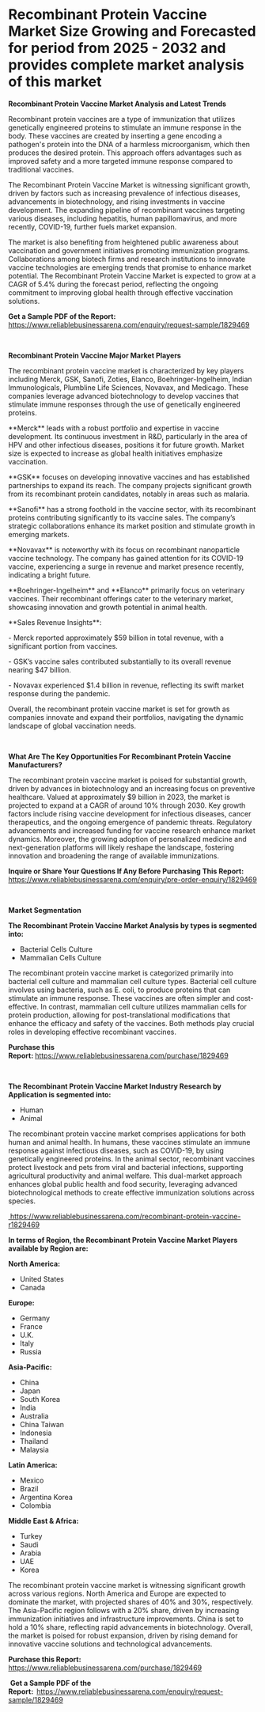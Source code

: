 <p><h1>Recombinant Protein Vaccine Market Size Growing and Forecasted for period from 2025 - 2032 and provides complete market analysis of this market</h1></p><p><strong>Recombinant Protein Vaccine Market Analysis and Latest Trends</strong></p>
<p><p>Recombinant protein vaccines are a type of immunization that utilizes genetically engineered proteins to stimulate an immune response in the body. These vaccines are created by inserting a gene encoding a pathogen's protein into the DNA of a harmless microorganism, which then produces the desired protein. This approach offers advantages such as improved safety and a more targeted immune response compared to traditional vaccines.</p><p>The Recombinant Protein Vaccine Market is witnessing significant growth, driven by factors such as increasing prevalence of infectious diseases, advancements in biotechnology, and rising investments in vaccine development. The expanding pipeline of recombinant vaccines targeting various diseases, including hepatitis, human papillomavirus, and more recently, COVID-19, further fuels market expansion. </p><p>The market is also benefiting from heightened public awareness about vaccination and government initiatives promoting immunization programs. Collaborations among biotech firms and research institutions to innovate vaccine technologies are emerging trends that promise to enhance market potential. The Recombinant Protein Vaccine Market is expected to grow at a CAGR of 5.4% during the forecast period, reflecting the ongoing commitment to improving global health through effective vaccination solutions.</p></p>
<p><strong>Get a Sample PDF of the Report:&nbsp;</strong> <a href="https://www.reliablebusinessarena.com/enquiry/request-sample/1829469?utm_campaign=3615&utm_medium=2&utm_source=Github&utm_content=ia&utm_term=19042025&utm_id=recombinant-protein-vaccine">https://www.reliablebusinessarena.com/enquiry/request-sample/1829469</a></p>
<p>&nbsp;</p>
<p><strong>Recombinant Protein Vaccine Major Market Players</strong></p>
<p><p>The recombinant protein vaccine market is characterized by key players including Merck, GSK, Sanofi, Zoties, Elanco, Boehringer-Ingelheim, Indian Immunologicals, Plumbline Life Sciences, Novavax, and Medicago. These companies leverage advanced biotechnology to develop vaccines that stimulate immune responses through the use of genetically engineered proteins.</p><p>**Merck** leads with a robust portfolio and expertise in vaccine development. Its continuous investment in R&D, particularly in the area of HPV and other infectious diseases, positions it for future growth. Market size is expected to increase as global health initiatives emphasize vaccination.</p><p>**GSK** focuses on developing innovative vaccines and has established partnerships to expand its reach. The company projects significant growth from its recombinant protein candidates, notably in areas such as malaria.</p><p>**Sanofi** has a strong foothold in the vaccine sector, with its recombinant proteins contributing significantly to its vaccine sales. The company’s strategic collaborations enhance its market position and stimulate growth in emerging markets.</p><p>**Novavax** is noteworthy with its focus on recombinant nanoparticle vaccine technology. The company has gained attention for its COVID-19 vaccine, experiencing a surge in revenue and market presence recently, indicating a bright future.</p><p>**Boehringer-Ingelheim** and **Elanco** primarily focus on veterinary vaccines. Their recombinant offerings cater to the veterinary market, showcasing innovation and growth potential in animal health.</p><p>**Sales Revenue Insights**: </p><p>- Merck reported approximately $59 billion in total revenue, with a significant portion from vaccines.</p><p>- GSK’s vaccine sales contributed substantially to its overall revenue nearing $47 billion.</p><p>- Novavax experienced $1.4 billion in revenue, reflecting its swift market response during the pandemic.</p><p>Overall, the recombinant protein vaccine market is set for growth as companies innovate and expand their portfolios, navigating the dynamic landscape of global vaccination needs.</p></p>
<p>&nbsp;</p>
<p><strong>What Are The Key Opportunities For Recombinant Protein Vaccine Manufacturers?</strong></p>
<p><p>The recombinant protein vaccine market is poised for substantial growth, driven by advances in biotechnology and an increasing focus on preventive healthcare. Valued at approximately $9 billion in 2023, the market is projected to expand at a CAGR of around 10% through 2030. Key growth factors include rising vaccine development for infectious diseases, cancer therapeutics, and the ongoing emergence of pandemic threats. Regulatory advancements and increased funding for vaccine research enhance market dynamics. Moreover, the growing adoption of personalized medicine and next-generation platforms will likely reshape the landscape, fostering innovation and broadening the range of available immunizations.</p></p>
<p><strong>Inquire or Share Your Questions If Any Before Purchasing This Report:</strong> <a href="https://www.reliablebusinessarena.com/enquiry/pre-order-enquiry/1829469?utm_campaign=3615&utm_medium=2&utm_source=Github&utm_content=ia&utm_term=19042025&utm_id=recombinant-protein-vaccine">https://www.reliablebusinessarena.com/enquiry/pre-order-enquiry/1829469</a></p>
<p>&nbsp;</p>
<p><strong>Market Segmentation</strong></p>
<p><strong>The Recombinant Protein Vaccine Market Analysis by types is segmented into:</strong></p>
<p><ul><li>Bacterial Cells Culture</li><li>Mammalian Cells Culture</li></ul></p>
<p><p>The recombinant protein vaccine market is categorized primarily into bacterial cell culture and mammalian cell culture types. Bacterial cell culture involves using bacteria, such as E. coli, to produce proteins that can stimulate an immune response. These vaccines are often simpler and cost-effective. In contrast, mammalian cell culture utilizes mammalian cells for protein production, allowing for post-translational modifications that enhance the efficacy and safety of the vaccines. Both methods play crucial roles in developing effective recombinant vaccines.</p></p>
<p><strong>Purchase this Report:&nbsp;</strong><a href="https://www.reliablebusinessarena.com/purchase/1829469?utm_campaign=3615&utm_medium=2&utm_source=Github&utm_content=ia&utm_term=19042025&utm_id=recombinant-protein-vaccine">https://www.reliablebusinessarena.com/purchase/1829469</a></p>
<p>&nbsp;</p>
<p><strong>The Recombinant Protein Vaccine Market Industry Research by Application is segmented into:</strong></p>
<p><ul><li>Human</li><li>Animal</li></ul></p>
<p><p>The recombinant protein vaccine market comprises applications for both human and animal health. In humans, these vaccines stimulate an immune response against infectious diseases, such as COVID-19, by using genetically engineered proteins. In the animal sector, recombinant vaccines protect livestock and pets from viral and bacterial infections, supporting agricultural productivity and animal welfare. This dual-market approach enhances global public health and food security, leveraging advanced biotechnological methods to create effective immunization solutions across species.</p></p>
<p><a href="https://www.reliablebusinessarena.com/recombinant-protein-vaccine-r1829469?utm_campaign=3615&utm_medium=2&utm_source=Github&utm_content=ia&utm_term=19042025&utm_id=recombinant-protein-vaccine">&nbsp;https://www.reliablebusinessarena.com/recombinant-protein-vaccine-r1829469</a></p>
<p><strong>In terms of Region, the Recombinant Protein Vaccine Market Players available by Region are:</strong></p>
<p>
    <p> <strong> North America: </strong>
        <ul>
            <li>United States</li>
            <li>Canada</li>
        </ul>
        </p> 
    <p> <strong> Europe: </strong>
        <ul>
            <li>Germany</li>
            <li>France</li>
            <li>U.K.</li>
            <li>Italy</li>
            <li>Russia</li>
        </ul>
        </p> 
    <p> <strong> Asia-Pacific: </strong>
        <ul>
            <li>China</li>
            <li>Japan</li>
            <li>South Korea</li>
            <li>India</li>
            <li>Australia</li>
            <li>China Taiwan</li>
            <li>Indonesia</li>
            <li>Thailand</li>
            <li>Malaysia</li>
        </ul>
        </p> 
    <p> <strong> Latin America: </strong>
        <ul>
            <li>Mexico</li>
            <li>Brazil</li>
            <li>Argentina Korea</li>
            <li>Colombia</li>
        </ul>
        </p> 
    <p> <strong> Middle East & Africa: </strong>
        <ul>
            <li>Turkey</li>
            <li>Saudi</li>
            <li>Arabia</li>
            <li>UAE</li>
            <li>Korea</li>
        </ul>
    </p>
    </p>
<p><p>The recombinant protein vaccine market is witnessing significant growth across various regions. North America and Europe are expected to dominate the market, with projected shares of 40% and 30%, respectively. The Asia-Pacific region follows with a 20% share, driven by increasing immunization initiatives and infrastructure improvements. China is set to hold a 10% share, reflecting rapid advancements in biotechnology. Overall, the market is poised for robust expansion, driven by rising demand for innovative vaccine solutions and technological advancements.</p></p>
<p><strong>Purchase this Report: </strong><a href="https://www.reliablebusinessarena.com/purchase/1829469?utm_campaign=3615&utm_medium=2&utm_source=Github&utm_content=ia&utm_term=19042025&utm_id=recombinant-protein-vaccine">https://www.reliablebusinessarena.com/purchase/1829469</a></p>
<p>&nbsp;<strong>Get a Sample PDF of the Report:&nbsp;&nbsp;</strong><a href="https://www.reliablebusinessarena.com/enquiry/request-sample/1829469?utm_campaign=3615&utm_medium=2&utm_source=Github&utm_content=ia&utm_term=19042025&utm_id=recombinant-protein-vaccine">https://www.reliablebusinessarena.com/enquiry/request-sample/1829469</a></p>
<p><strong></strong></p>
<p><p></p><p></p><p></p></p>